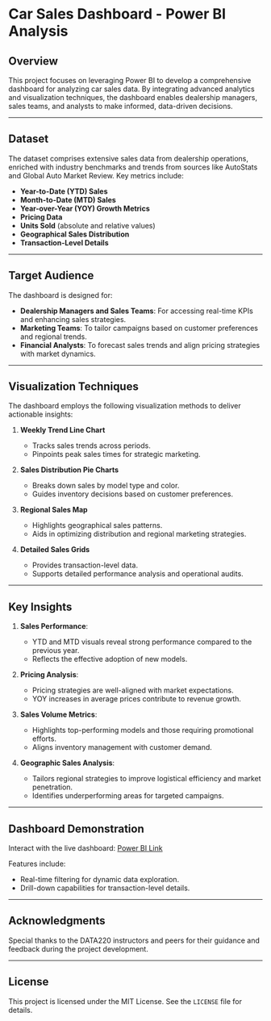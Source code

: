 # Car Sales Dashboard - Power BI Analysis

## Overview
This project focuses on leveraging Power BI to develop a comprehensive dashboard for analyzing car sales data. By integrating advanced analytics and visualization techniques, the dashboard enables dealership managers, sales teams, and analysts to make informed, data-driven decisions.

---

## Dataset
The dataset comprises extensive sales data from dealership operations, enriched with industry benchmarks and trends from sources like AutoStats and Global Auto Market Review. Key metrics include:

- **Year-to-Date (YTD) Sales**
- **Month-to-Date (MTD) Sales**
- **Year-over-Year (YOY) Growth Metrics**
- **Pricing Data**
- **Units Sold** (absolute and relative values)
- **Geographical Sales Distribution**
- **Transaction-Level Details**

---

## Target Audience

The dashboard is designed for:
- **Dealership Managers and Sales Teams**: For accessing real-time KPIs and enhancing sales strategies.
- **Marketing Teams**: To tailor campaigns based on customer preferences and regional trends.
- **Financial Analysts**: To forecast sales trends and align pricing strategies with market dynamics.

---

## Visualization Techniques

The dashboard employs the following visualization methods to deliver actionable insights:

1. **Weekly Trend Line Chart**
   - Tracks sales trends across periods.
   - Pinpoints peak sales times for strategic marketing.

2. **Sales Distribution Pie Charts**
   - Breaks down sales by model type and color.
   - Guides inventory decisions based on customer preferences.

3. **Regional Sales Map**
   - Highlights geographical sales patterns.
   - Aids in optimizing distribution and regional marketing strategies.

4. **Detailed Sales Grids**
   - Provides transaction-level data.
   - Supports detailed performance analysis and operational audits.

---

## Key Insights

1. **Sales Performance**:
   - YTD and MTD visuals reveal strong performance compared to the previous year.
   - Reflects the effective adoption of new models.

2. **Pricing Analysis**:
   - Pricing strategies are well-aligned with market expectations.
   - YOY increases in average prices contribute to revenue growth.

3. **Sales Volume Metrics**:
   - Highlights top-performing models and those requiring promotional efforts.
   - Aligns inventory management with customer demand.

4. **Geographic Sales Analysis**:
   - Tailors regional strategies to improve logistical efficiency and market penetration.
   - Identifies underperforming areas for targeted campaigns.

---

## Dashboard Demonstration

Interact with the live dashboard: [Power BI Link](https://app.powerbi.com/links/vFmWVDDPyR?ctid=fbbf6c60-0344-4c29-9459-725685739b19&pbi_source=linkShare&bookmarkGuid=c66f3114-15df-4285-8d7f-09a410c503d4)

Features include:
- Real-time filtering for dynamic data exploration.
- Drill-down capabilities for transaction-level details.

---

## Acknowledgments
Special thanks to the DATA220 instructors and peers for their guidance and feedback during the project development.

---

## License
This project is licensed under the MIT License. See the `LICENSE` file for details.
